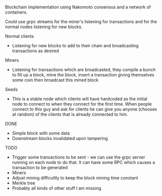 Blockchain implementation using Nakomoto consensus and a network of containers. 

Could use grpc streams for the miner's listening for transactions and for the normal nodes listening for new blocks.

Normal clients
- Listening for new blocks to add to their chain and broadcasting transactions as desired

Miners
- Listening for transactions which are broadcasted, they compile a bunch to fill up a block, mine the block, 
insert a transaction giving themselves some coin then broadcast this mined block

Seeds
- This is a stable node which clients will have hardcoded as the initial node to connect to when they connect for the first time.
When people connect to this guy and ask for clients he can give you anyone (chooses at random) of the clients that is already connected to him.

DONE
- Simple block with some data
- Downstream blocks invalidated upon tampering

TODO
- Trigger some transactions to be sent - we can use the grpc server running on each node to do that. It can have some RPC which causes a transaction to be generated
- Miners
- Adjust mining difficultly to keep the block mining time constant
- Merkle tree
- Probably all kinds of other stuff I am missing
